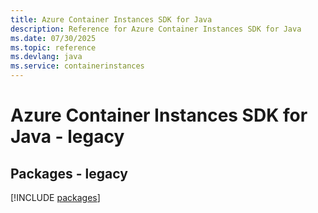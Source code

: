 ```yaml
---
title: Azure Container Instances SDK for Java
description: Reference for Azure Container Instances SDK for Java
ms.date: 07/30/2025
ms.topic: reference
ms.devlang: java
ms.service: containerinstances
---
```

# Azure Container Instances SDK for Java - legacy
## Packages - legacy
[!INCLUDE [packages](container-instances-index.md)]